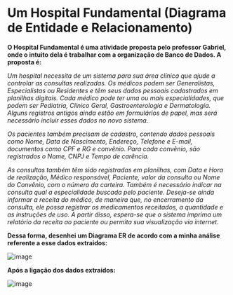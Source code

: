# Um Hospital Fundamental (Diagrama de Entidade e Relacionamento)

   **O Hospital Fundamental é uma atividade proposta pelo professor Gabriel, onde o intuito dela é trabalhar com a organização de Banco de Dados. 
  A proposta é:**

  *Um hospital necessita de um sistema para sua área clínica que ajude a controlar as consultas realizadas. Os médicos podem ser Generalistas, Especialistas ou Residentes e têm seus dados pessoais cadastrados em planilhas digitais. Cada médico pode ter uma ou mais especialidades, que podem ser Pediatria, Clínico Geral, Gastroenterologia e Dermatologia. Alguns registros antigos ainda estão em formulários de papel, mas será necessário incluir esses dados no novo sistema.*

  *Os pacientes também precisam de cadastro, contendo dados pessoais como Nome, Data de Nascimento, Endereço, Telefone e E-mail, documentos como CPF e RG e convênio. Para cada convênio, são registrados o Nome, CNPJ e Tempo de carência.*

  *As consultas também têm sido registradas em planilhas, com Data e Hora de realização, Médico responsável, Paciente, valor da consulta ou Nome do Convênio, com o número da carteira. Também é necessário indicar na consulta qual a especialidade buscada pelo paciente. Deseja-se ainda informar a receita do médico, de maneira que, no encerramento da consulta, ele possa registrar os medicamentos receitados, a quantidade e as instruções de uso. A partir disso, espera-se que o sistema imprima um relatório da receita ao paciente ou permita sua visualização via internet.*

  **Dessa forma, desenhei um Diagrama ER de acordo com a minha análise referente a esse dados extraidos:**

![image](https://github.com/AnneSevero/O-Hospital-Fundamental-Diagrama-ER/assets/142261781/ddd44518-8ebc-4b3d-97ff-efc9bf45da7f)

**Após a ligação dos dados extraidos:**

![image](https://github.com/AnneSevero/O-Hospital-Fundamental-Diagrama-ER/assets/142261781/75b57bed-a780-418c-8de6-9b65e4772261)





